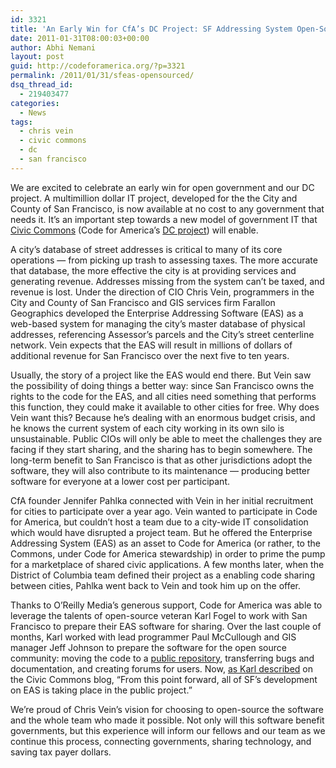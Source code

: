 ```yaml
---
id: 3321
title: 'An Early Win for CfA’s DC Project: SF Addressing System Open-Sourced'
date: 2011-01-31T08:00:03+00:00
author: Abhi Nemani
layout: post
guid: http://codeforamerica.org/?p=3321
permalink: /2011/01/31/sfeas-opensourced/
dsq_thread_id:
  - 219403477
categories:
  - News
tags:
  - chris vein
  - civic commons
  - dc
  - san francisco
---
```

We are excited to celebrate an early win for open government and our DC project. A multimillion dollar IT project, developed for the the City and County of San Francisco, is now available at no cost to any government that needs it. It’s an important step towards a new model of government IT that [Civic Commons](http://civiccommons.org) (Code for America’s [DC project](http://codeforamerica.org/dc)) will enable.

A city’s database of street addresses is critical to many of its core operations &#8212; from picking up trash to assessing taxes. The more accurate that database, the more effective the city is at providing services and generating revenue. Addresses missing from the system can’t be taxed, and revenue is lost. Under the direction of CIO Chris Vein, programmers in the City and County of San Francisco and GIS services firm Farallon Geographics developed the Enterprise Addressing Software (EAS) as a web-based system for managing the city’s master database of physical addresses, referencing Assessor’s parcels and the City’s street centerline network. Vein expects that the EAS will result in millions of dollars of additional revenue for San Francisco over the next five to ten years.

<img src="http://codeforamerica.org/wp-content/uploads/2011/01/eas-screenshot1-300x167.jpg" alt="" title="eas-screenshot1" class="alignright size-medium wp-image-3323" align="right" />Usually, the story of a project like the EAS would end there. But Vein saw the possibility of doing things a better way: since San Francisco owns the rights to the code for the EAS, and all cities need something that performs this function, they could make it available to other cities for free. Why does Vein want this? Because he’s dealing with an enormous budget crisis, and he knows the current system of each city working in its own silo is unsustainable. Public CIOs will only be able to meet the challenges they are facing if they start sharing, and the sharing has to begin somewhere. The long-term benefit to San Francisco is that as other jurisdictions adopt the software, they will also contribute to its maintenance &#8212; producing better software for everyone at a lower cost per participant.

CfA founder Jennifer Pahlka connected with Vein in her initial recruitment for cities to participate over a year ago. Vein wanted to participate in Code for America, but couldn’t host a team due to a city-wide IT consolidation which would have disrupted a project team. But he offered the Enterprise Addressing System (EAS) as an asset to Code for America (or rather, to the Commons, under Code for America stewardship) in order to prime the pump for a marketplace of shared civic applications. A few months later, when the District of Columbia team defined their project as a enabling code sharing between cities, Pahlka went back to Vein and took him up on the offer.

Thanks to O’Reilly Media’s generous support, Code for America was able to leverage the talents of open-source veteran Karl Fogel to work with San Francisco to prepare their EAS software for sharing. Over the last couple of months, Karl worked with lead programmer Paul McCullough and GIS manager Jeff Johnson to prepare the software for the open source community: moving the code to a [public repository](http://code.google.com/p/eas/), transferring bugs and documentation, and creating forums for users. Now, [as Karl described](http://civiccommons.org/2011/01/sf-eas-open-sourced/) on the Civic Commons blog, “From this point forward, all of SF’s development on EAS is taking place in the public project.”

We’re proud of Chris Vein’s vision for choosing to open-source the software and the whole team who made it possible. Not only will this software benefit governments, but this experience will inform our fellows and our team as we continue this process, connecting governments, sharing technology, and saving tax payer dollars.